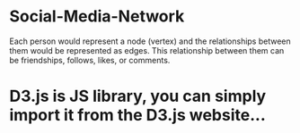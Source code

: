 # Social-Media-Network
 Each person would represent a node (vertex) and the relationships between them would be represented as edges. This relationship between them can be friendships, follows, likes, or comments.


# D3.js is JS library, you can simply import it from the D3.js website...
